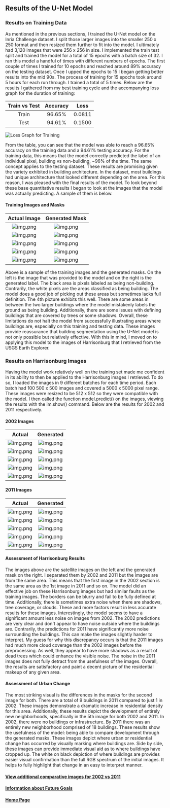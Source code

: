 ## Results of the U-Net Model
### Results on Training Data
As mentioned in the previous sections, I trained the U-Net model on the Inria Challenge dataset. I split those larger images into the smaller 250 x 250 format and then resized them further to fit into the model. I ultimately had 3,120 images that were 256 x 256 in size. I implemented the train test split and trained the model for a total of 15 epochs with a batch size of 32. I ran this model a handful of times with different numbers of epochs. The first couple of times I trained for 10 epochs and reached around 89% accuracy on the testing dataset. Once I upped the epochs to 15 I began getting better results into the mid 90s. The process of training for 15 epochs took around 5 hours for each run through. I trained a total of 5 times. Below are the results I gathered from my best training cycle and the accompanying loss graph for the duration of training:

| Train vs Test | Accuracy | Loss | 
| :-------------: | :--------: | :----: |
| Train | 96.65% | 0.0811 |
| Test | 94.61% | 0.1500 |

![Loss Graph for Training](loss_graph.png)

From the table, you can see that the model was able to reach a 96.65% accuracy on the training data and a 94.61% testing accuracy. For the training data, this means that the model correctly predicted the label of an individual pixel, building vs non-building, ~96% of the time. The same concept applies to the testing dataset. These results are promising given the variety exhibited in building architecture. In the dataset, most buildings had unique architecture that looked different depending on the area. For this reason, I was pleased with the final results of the model. To look beyond these base quantitative results I began to look at the images that the model was actually predicting. A sample of them is below.

#### Training Images and Masks

| Actual Image | Generated Mask | 
| :------------: | :--------------: | 
| ![img.png](images/16_train_actual.png) | ![img.png](images/16_test_gen.png)|
| ![img.png](images/921_train_actual.png) | ![img.png](images/921_test_gen.png) |
| ![img.png](images/630_train_actual.png) | ![img.png](images/630_test_gen.png) |
| ![img.png](images/520_train_actual.png) | ![img.png](images/520_test_gen.png) | 
| ![img.png](images/410_train_actual.png) | ![img.png](images/410_test_gen.png) |

Above is a sample of the training images and the generated masks. On the left is the image that was provided to the model and on the right is the generated label. The black area is pixels labeled as being non-building. Contrarily, the white pixels are the areas classified as being building. The model does a good job of picking out these areas but sometimes lacks full definition. The 4th picture exhibits this well. There are some areas in between the two larger buildings where the model mistakenly labels the ground as being building. Additionally, there are some issues with defining buildings that are covered by trees or some shadows. Overall, these limitations do not halt the model from successfully illustrating areas where buildings are, especially on this training and testing data. These images provide reassurance that building segmentation using the U-Net model is not only possible but relatively effective. With this in mind, I moved on to applying this model to the images of Harrisonburg that I retrieved from the USGS Earth Explorer. 

### Results on Harrisonburg Images
Having the model work relatively well on the training set made me confident in its ability to then be applied to the Harrisonburg images I retrieved. To do so, I loaded the images in 9 different batches for each time period. Each batch had 100 500 x 500 images and covered a 5000 x 5000 pixel range. These images were resized to be 512 x 512 so they were compatible with the model. I then called the function model.predict() on the images, viewing the results with the im.show() command. Below are the results for 2002 and 2011 respectively.

#### 2002 Images

| Actual | Generated |
| :------: | :--------: | 
| ![img.png](images/512_25_02_actual.png) | ![img.png](images/512_25_02_gen.png) |
| ![img.png](images/07_37_actual.png) | ![img.png](images/07_37_gen.png) |
| ![img.png](images/07_36_actual.png) | ![img.png](images/07_36_gen.png) |
| ![img.png](images/07_60_actual.png) | ![img.png](images/07_60_gen.png) |
| ![img.png](images/07_65_actual.png) | ![img.png](images/07_65_gen.png) |

#### 2011 Images 

| Actual | Generated |
| :------: | :---------: | 
| ![img.png](images/11_25_actual.png) | ![img.png](images/11_25_gen.png) | 
| ![img.png](images/11_37_actual.png) | ![img.png](images/11_37_gen.png) |
| ![img.png](images/11_36_actual.png) | ![img.png](images/11_36_gen.png) | 
| ![img.png](images/11_60_actual.png) | ![img.png](images/11_60_gen.png) |
| ![img.png](images/11_65_actual.png) | ![img.png](images/11_65_gen.png) |

#### Assessment of Harrisonburg Results
The images above are the satellite images on the left and the generated mask on the right. I separated them by 2002 and 2011 but the images are from the same area. This means that the first image in the 2002 section is the same area as the 1st image in 2011 and so on. The model did an effective job on these Harrisonburg images but had similar faults as the training images. The borders can be blurry and fail to be fully defined at time. Additionally, there is sometimes extra noise when there are shadows, tree coverage, or clouds. These and more factors result in less accurate results for these images. Interestingly, the model seems to have a significant amount less noise on images from 2002. The 2002 predictions are very clear and don't appear to have noise outside where the buildings are. Contrarily, the predictions for 2011 have significantly more noise surrounding the buildings. This can make the images slightly harder to interpret. My guess for why this discrepancy occurs is that the 2011 images had much more cloud coverage than the 2002 images before the preprocessing. As well, they appear to have more shadows as a result of dead trees which could enhance the visible noise. The noise in the 2011 images does not fully detract from the usefulness of the images. Overall, the results are satisfactory and paint a decent picture of the residential makeup of any given area. 

#### Assessment of Urban Change
The most striking visual is the differences in the masks for the second image for both. There are a total of 9 buildings in 2011 compared to just 1 in 2002. These images demonstrate a dramatic increase in residential density for this area. Additionally, these results depict the development of entirely new neighborhoods, specifically in the 5th image for both 2002 and 2011. In 2002, there were no buildings or infrastructure. By 2011 there was an entirely new neighborhood comprised of 18 buildings. These results show the usefulness of the model: being able to compare development through the generated masks. These images depict where urban or residential change has occurred by visually marking where buildings are. Side by side, these images can provide immediate visual aid as to where buildings have cropped up. The white on black depiction of where buildings are provides easier visual confirmation than the full RGB spectrum of the initial images. It helps to fully highlight that change in an easy to interpret manner. 

#### [View additional comparative images for 2002  vs 2011](images.md)

#### [Information about Future Goals](future.md)

#### [Home Page](README.md)